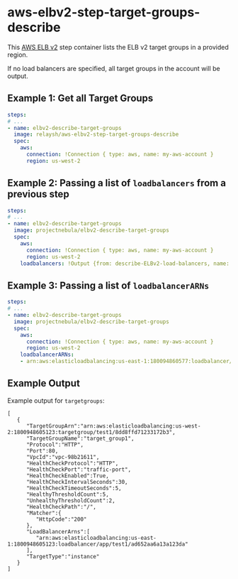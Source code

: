 # aws-elbv2-step-target-groups-describe

This [AWS ELB v2](https://aws.amazon.com/elasticloadbalancing/) step container lists the ELB v2 target groups in a provided region.

If no load balancers are specified, all target groups in the account will be output.

## Example 1: Get all Target Groups

```yaml
steps:
# ...
- name: elbv2-describe-target-groups
  image: relaysh/aws-elbv2-step-target-groups-describe
  spec:
    aws:
      connection: !Connection { type: aws, name: my-aws-account }
      region: us-west-2
```

## Example 2: Passing a list of `loadbalancers` from a previous step

```yaml
steps:
# ...
- name: elbv2-describe-target-groups
  image: projectnebula/elbv2-describe-target-groups
  spec:
    aws:
      connection: !Connection { type: aws, name: my-aws-account }
      region: us-west-2
    loadbalancers: !Output {from: describe-ELBv2-load-balancers, name: loadbalancers}
```

## Example 3: Passing a list of `loadbalancerARNs`
```yaml
steps:
# ...
- name: elbv2-describe-target-groups
  image: projectnebula/elbv2-describe-target-groups
  spec:
    aws:
      connection: !Connection { type: aws, name: my-aws-account }
      region: us-west-2
    loadbalancerARNs:
    - arn:aws:elasticloadbalancing:us-east-1:180094860577:loadbalancer/app/test1/ad652aa6a13aa6da
```

## Example Output
Example output for `targetgroups`:
```
[
   {
      "TargetGroupArn":"arn:aws:elasticloadbalancing:us-west-2:1800948605123:targetgroup/test1/8dd8ffd71233172b3",
      "TargetGroupName":"target_group1",
      "Protocol":"HTTP",
      "Port":80,
      "VpcId":"vpc-98b21611",
      "HealthCheckProtocol":"HTTP",
      "HealthCheckPort":"traffic-port",
      "HealthCheckEnabled":True,
      "HealthCheckIntervalSeconds":30,
      "HealthCheckTimeoutSeconds":5,
      "HealthyThresholdCount":5,
      "UnhealthyThresholdCount":2,
      "HealthCheckPath":"/",
      "Matcher":{
         "HttpCode":"200"
      },
      "LoadBalancerArns":[
         "arn:aws:elasticloadbalancing:us-east-1:1800948605123:loadbalancer/app/test1/ad652aa6a13a123da"
      ],
      "TargetType":"instance"
   }
]
```
